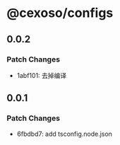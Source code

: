 # @cexoso/configs

## 0.0.2

### Patch Changes

- 1abf101: 去掉编译

## 0.0.1

### Patch Changes

- 6fbdbd7: add tsconfig.node.json
